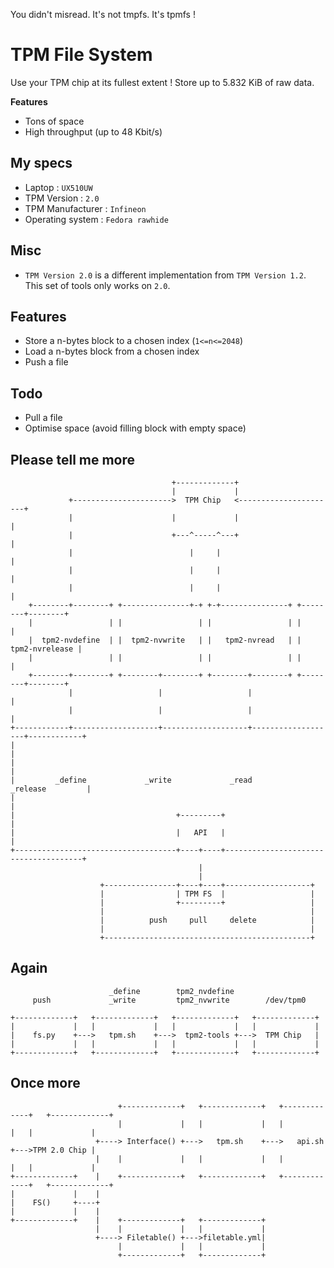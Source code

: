 You didn't misread. It's not tmpfs. It's tpmfs !

# TPM File System

Use your TPM chip at its fullest extent ! Store up to 5.832 KiB of raw data.

**Features**

- Tons of space
- High throughput (up to 48 Kbit/s)

## My specs
- Laptop : `UX510UW`
- TPM Version : `2.0`
- TPM Manufacturer : `Infineon`
- Operating system : `Fedora rawhide`

## Misc

- `TPM Version 2.0` is a different implementation from `TPM Version 1.2`. This set of tools only works on `2.0`.

## Features

- Store a n-bytes block to a chosen index (`1<=n<=2048`)
- Load a n-bytes block from a chosen index
- Push a file

## Todo

- Pull a file
- Optimise space (avoid filling block with empty space)

## Please tell me more
```
                                    +-------------+
                                    |             |
             +---------------------->  TPM Chip   <----------------------+
             |                      |             |                      |
             |                      +---^-----^---+                      |
             |                          |     |                          |
             |                          |     |                          |
             |                          |     |                          |
    +--------+--------+ +---------------+-+ +-+---------------+ +--------+--------+
    |                 | |                 | |                 | |                 |
    |  tpm2-nvdefine  | |  tpm2-nvwrite   | |   tpm2-nvread   | |  tpm2-nvrelease |
    |                 | |                 | |                 | |                 |
    +--------+--------+ +--------+--------+ +--------+--------+ +--------+--------+
             |                   |                   |                   |
             |                   |                   |                   |
+------------+-------------------+-------------------+-------------------+------------+
|                                                                                     |
|                                                                                     |
|         _define             _write             _read               _release         |
|                                                                                     |
|                                    +---------+                                      |
|                                    |   API   |                                      |
+------------------------------------+----+----+--------------------------------------+
                                          |
                                          |
                    +----------------+----+----+-------------------+
                    |                | TPM FS  |                   |
                    |                +---------+                   |
                    |                                              |
                    |          push     pull     delete            |
                    |                                              |
                    +----------------------------------------------+

```

## Again

```
                      _define        tpm2_nvdefine
     push             _write         tpm2_nvwrite        /dev/tpm0

+-------------+   +-------------+   +-------------+   +-------------+
|             |   |             |   |             |   |             |
|    fs.py    +--->   tpm.sh    +--->  tpm2-tools +--->  TPM Chip   |
|             |   |             |   |             |   |             |
+-------------+   +-------------+   +-------------+   +-------------+
```

## Once more

```
                        +-------------+   +-------------+   +-------------+   +-------------+
                        |             |   |             |   |             |   |             |
                   +----> Interface() +--->   tpm.sh    +--->   api.sh    +--->TPM 2.0 Chip |
                   |    |             |   |             |   |             |   |             |
+-------------+    |    +-------------+   +-------------+   +-------------+   +-------------+
|             |    |
|    FS()     +----+
|             |    |
+-------------+    |    +-------------+   +-------------+
                   |    |             |   |             |
                   +----> Filetable() +--->filetable.yml|
                        |             |   |             |
                        +-------------+   +-------------+
```
